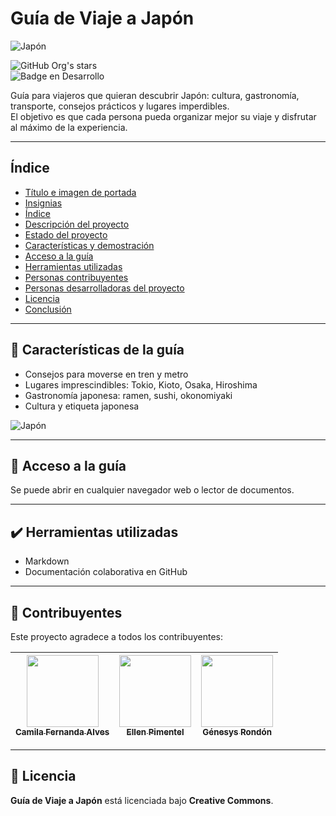 # Guía de Viaje a Japón

![Japón](https://www.advantour.com/img/japan/images/index.jpg)

![GitHub Org's stars](https://img.shields.io/github/stars/CarlosAfundacion/intro-git)  
![Badge en Desarrollo](https://img.shields.io/badge/status-en%20desarrollo-green)

Guía para viajeros que quieran descubrir Japón: cultura, gastronomía, transporte, consejos prácticos y lugares imperdibles.  
El objetivo es que cada persona pueda organizar mejor su viaje y disfrutar al máximo de la experiencia.

---

## Índice

- [Título e imagen de portada](#guía-de-viaje-a-japón)  
- [Insignias](#insignias)  
- [Índice](#índice)  
- [Descripción del proyecto](#descripción-del-proyecto)  
- [Estado del proyecto](#estado-del-proyecto)  
- [Características y demostración](#características-y-demostración)  
- [Acceso a la guía](#acceso-a-la-guía)  
- [Herramientas utilizadas](#herramientas-utilizadas)  
- [Personas contribuyentes](#personas-contribuyentes)  
- [Personas desarrolladoras del proyecto](#personas-desarrolladoras-del-proyecto)  
- [Licencia](#licencia)  
- [Conclusión](#conclusión)  

---

## 🔨 Características de la guía

- Consejos para moverse en tren y metro  
- Lugares imprescindibles: Tokio, Kioto, Osaka, Hiroshima  
- Gastronomía japonesa: ramen, sushi, okonomiyaki  
- Cultura y etiqueta japonesa  

![Japón](https://media.traveler.es/photos/63922406a5f9a23f71d843f5/16:9/w_2560%2Cc_limit/Osaka831_6.jpg)

---

## 📁 Acceso a la guía

Se puede abrir en cualquier navegador web o lector de documentos.  

---

## ✔️ Herramientas utilizadas

- Markdown  
- Documentación colaborativa en GitHub  

---

## 🤝 Contribuyentes

Este proyecto agradece a todos los contribuyentes:

| [<img src="https://avatars.githubusercontent.com/u/37356058?v=4" width=115><br><sub>Camila Fernanda Alves</sub>](https://github.com/camilafernanda) | [<img src="https://avatars.githubusercontent.com/u/71970858?v=4" width=115><br><sub>Ellen Pimentel</sub>](https://github.com/ellenpimentel) | [<img src="https://avatars.githubusercontent.com/u/91544872?v=4" width=115><br><sub>Génesys Rondón</sub>](https://github.com/genesysaluralatam) |
| :---: | :---: | :---: |

---

## 📜 Licencia

**Guía de Viaje a Japón** está licenciada bajo **Creative Commons**.
